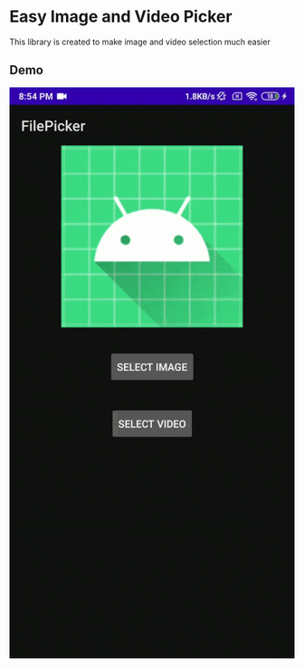 
# Easy Image and Video Picker

This library is created to make image and video selection much easier


## Demo

![Alt Text](https://github.com/shahparshva/Image-Video-Picker/blob/master/ezgif.com-gif-maker.gif)
